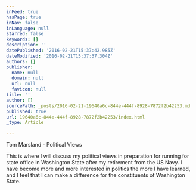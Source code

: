 ```yaml
---
inFeed: true
hasPage: true
inNav: false
inLanguage: null
starred: false
keywords: []
description: ''
datePublished: '2016-02-21T15:37:42.985Z'
dateModified: '2016-02-21T15:37:37.304Z'
authors: []
publisher:
  name: null
  domain: null
  url: null
  favicon: null
title: ''
author: []
sourcePath: _posts/2016-02-21-19640a6c-844e-444f-8928-7872f2b42253.md
published: true
url: 19640a6c-844e-444f-8928-7872f2b42253/index.html
_type: Article

---
```

Tom Marsland - Political Views

This is where I will discuss my political views in preparation for running for state office in Washington State after my retirement from the US Navy.  I have become more and more interested in politics the more I have learned, and I feel that I can make a difference for the constituents of Washington State.